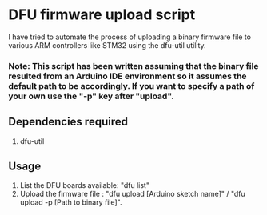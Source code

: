 # DFU firmware upload script
 I have tried to automate the process of uploading a binary firmware file to various ARM controllers like STM32 using the dfu-util utility.

### Note: This script has been written assuming that the binary file resulted from an Arduino IDE environment so it assumes the default path to be accordingly. If you want to specify a path of your own use the "-p" key after "upload".

## Dependencies required
 1. dfu-util

## Usage 
 1. List the DFU boards available: "dfu list"
 2. Upload the firmware file : "dfu upload [Arduino sketch name]" / "dfu upload -p [Path to binary file]".
